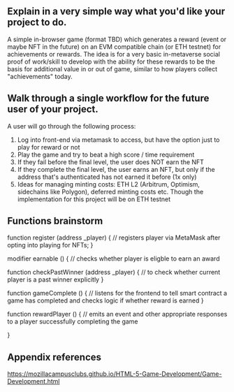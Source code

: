## Explain in a very simple way what you'd like your project to do.

A simple in-browser game (format TBD) which generates a reward (event or maybe NFT in the future) on an EVM compatible chain (or ETH testnet) for achievements or rewards. The idea is for a very basic in-metaverse social proof of work/skill to develop with the ability for these rewards to be the basis for additional value in or out of game, similar to how players collect "achievements" today.

## Walk through a single workflow for the future user of your project.
A user will go through the following process:
1. Log into front-end via metamask to access, but have the option just to play for reward or not
2. Play the game and try to beat a high score / time requirement
3. If they fail before the final level, the user does NOT earn the NFT
4. If they complete the final level, the user earns an NFT, but only if the address that's authenticated has not earned it before (1x only)
5. Ideas for managing minting costs: ETH L2 (Arbitrum, Optimism, sidechains like Polygon), deferred minting costs etc. Though the implementation for this project will be on ETH testnet

## Functions brainstorm

function register (address _player) {
    // registers player via MetaMask after opting into playing for NFTs;
}

modifier earnable () {
    // checks whether player is eligble to earn an award

function checkPastWinner (address _player) {
    // to check whether current player is a past winner explicitly
}

function gameComplete () {
    // listens for the frontend to tell smart contract a game has completed and checks logic if whether reward is earned
}

function rewardPlayer () {
    // emits an event and other appropriate responses to a player successfully completing the game
    
}

## Appendix references
https://mozillacampusclubs.github.io/HTML-5-Game-Development/Game-Development.html


